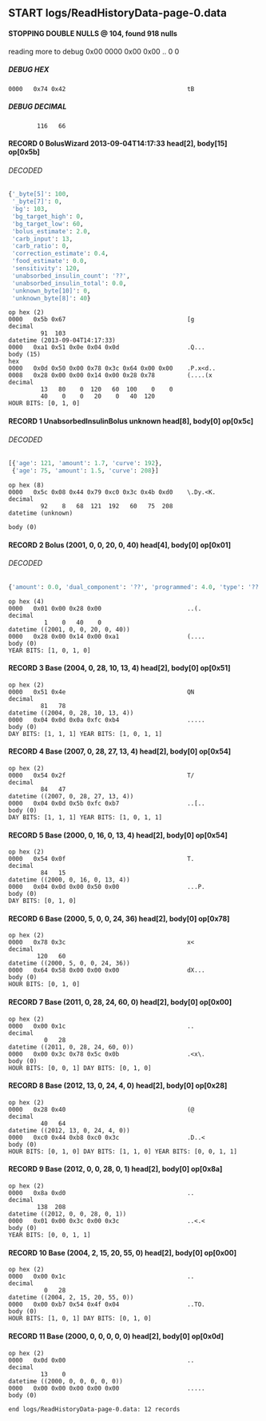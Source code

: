 ## START logs/ReadHistoryData-page-0.data
#### STOPPING DOUBLE NULLS @ 104, found 918 nulls
reading more to debug 0x00
    0000   0x00 0x00                                  ..
              0    0
##### DEBUG HEX
    0000   0x74 0x42                                  tB
##### DEBUG DECIMAL
            116   66
#### RECORD 0 BolusWizard 2013-09-04T14:17:33 head[2], body[15] op[0x5b]
###### DECODED
```python
{'_byte[5]': 100,
 '_byte[7]': 0,
 'bg': 103,
 'bg_target_high': 0,
 'bg_target_low': 60,
 'bolus_estimate': 2.0,
 'carb_input': 13,
 'carb_ratio': 0,
 'correction_estimate': 0.4,
 'food_estimate': 0.0,
 'sensitivity': 120,
 'unabsorbed_insulin_count': '??',
 'unabsorbed_insulin_total': 0.0,
 'unknown_byte[10]': 0,
 'unknown_byte[8]': 40}
```
    op hex (2)
    0000   0x5b 0x67                                  [g
    decimal
             91  103
    datetime (2013-09-04T14:17:33)
    0000   0xa1 0x51 0x0e 0x04 0x0d                   .Q...
    body (15)
    hex
    0000   0x0d 0x50 0x00 0x78 0x3c 0x64 0x00 0x00    .P.x<d..
    0008   0x28 0x00 0x00 0x14 0x00 0x28 0x78         (....(x
    decimal
             13   80    0  120   60  100    0    0
             40    0    0   20    0   40  120
    HOUR BITS: [0, 1, 0]
#### RECORD 1 UnabsorbedInsulinBolus unknown head[8], body[0] op[0x5c]
###### DECODED
```python
[{'age': 121, 'amount': 1.7, 'curve': 192},
 {'age': 75, 'amount': 1.5, 'curve': 208}]
```
    op hex (8)
    0000   0x5c 0x08 0x44 0x79 0xc0 0x3c 0x4b 0xd0    \.Dy.<K.
    decimal
             92    8   68  121  192   60   75  208
    datetime (unknown)

    body (0)

#### RECORD 2 Bolus (2001, 0, 0, 20, 0, 40) head[4], body[0] op[0x01]
###### DECODED
```python
{'amount': 0.0, 'dual_component': '??', 'programmed': 4.0, 'type': '??'}
```
    op hex (4)
    0000   0x01 0x00 0x28 0x00                        ..(.
    decimal
              1    0   40    0
    datetime ((2001, 0, 0, 20, 0, 40))
    0000   0x28 0x00 0x14 0x00 0xa1                   (....
    body (0)
    YEAR BITS: [1, 0, 1, 0]
#### RECORD 3 Base (2004, 0, 28, 10, 13, 4) head[2], body[0] op[0x51]

    op hex (2)
    0000   0x51 0x4e                                  QN
    decimal
             81   78
    datetime ((2004, 0, 28, 10, 13, 4))
    0000   0x04 0x0d 0x0a 0xfc 0xb4                   .....
    body (0)
    DAY BITS: [1, 1, 1] YEAR BITS: [1, 0, 1, 1]
#### RECORD 4 Base (2007, 0, 28, 27, 13, 4) head[2], body[0] op[0x54]

    op hex (2)
    0000   0x54 0x2f                                  T/
    decimal
             84   47
    datetime ((2007, 0, 28, 27, 13, 4))
    0000   0x04 0x0d 0x5b 0xfc 0xb7                   ..[..
    body (0)
    DAY BITS: [1, 1, 1] YEAR BITS: [1, 0, 1, 1]
#### RECORD 5 Base (2000, 0, 16, 0, 13, 4) head[2], body[0] op[0x54]

    op hex (2)
    0000   0x54 0x0f                                  T.
    decimal
             84   15
    datetime ((2000, 0, 16, 0, 13, 4))
    0000   0x04 0x0d 0x00 0x50 0x00                   ...P.
    body (0)
    DAY BITS: [0, 1, 0]
#### RECORD 6 Base (2000, 5, 0, 0, 24, 36) head[2], body[0] op[0x78]

    op hex (2)
    0000   0x78 0x3c                                  x<
    decimal
            120   60
    datetime ((2000, 5, 0, 0, 24, 36))
    0000   0x64 0x58 0x00 0x00 0x00                   dX...
    body (0)
    HOUR BITS: [0, 1, 0]
#### RECORD 7 Base (2011, 0, 28, 24, 60, 0) head[2], body[0] op[0x00]

    op hex (2)
    0000   0x00 0x1c                                  ..
    decimal
              0   28
    datetime ((2011, 0, 28, 24, 60, 0))
    0000   0x00 0x3c 0x78 0x5c 0x0b                   .<x\.
    body (0)
    HOUR BITS: [0, 0, 1] DAY BITS: [0, 1, 0]
#### RECORD 8 Base (2012, 13, 0, 24, 4, 0) head[2], body[0] op[0x28]

    op hex (2)
    0000   0x28 0x40                                  (@
    decimal
             40   64
    datetime ((2012, 13, 0, 24, 4, 0))
    0000   0xc0 0x44 0xb8 0xc0 0x3c                   .D..<
    body (0)
    HOUR BITS: [0, 1, 0] DAY BITS: [1, 1, 0] YEAR BITS: [0, 0, 1, 1]
#### RECORD 9 Base (2012, 0, 0, 28, 0, 1) head[2], body[0] op[0x8a]

    op hex (2)
    0000   0x8a 0xd0                                  ..
    decimal
            138  208
    datetime ((2012, 0, 0, 28, 0, 1))
    0000   0x01 0x00 0x3c 0x00 0x3c                   ..<.<
    body (0)
    YEAR BITS: [0, 0, 1, 1]
#### RECORD 10 Base (2004, 2, 15, 20, 55, 0) head[2], body[0] op[0x00]

    op hex (2)
    0000   0x00 0x1c                                  ..
    decimal
              0   28
    datetime ((2004, 2, 15, 20, 55, 0))
    0000   0x00 0xb7 0x54 0x4f 0x04                   ..TO.
    body (0)
    HOUR BITS: [1, 0, 1] DAY BITS: [0, 1, 0]
#### RECORD 11 Base (2000, 0, 0, 0, 0, 0) head[2], body[0] op[0x0d]

    op hex (2)
    0000   0x0d 0x00                                  ..
    decimal
             13    0
    datetime ((2000, 0, 0, 0, 0, 0))
    0000   0x00 0x00 0x00 0x00 0x00                   .....
    body (0)

`end logs/ReadHistoryData-page-0.data: 12 records`

